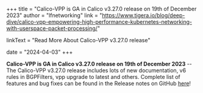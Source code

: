 +++
title = "Calico-VPP is GA in Calico v3.27.0 release on 19th of December 2023"
author = "lfnetworking"
link = "https://www.tigera.io/blog/deep-dive/calico-vpp-empowering-high-performance-kubernetes-networking-with-userspace-packet-processing/"

linkText = "Read More About Calico-VPP v3.27.0 release"

date = "2024-04-03"
+++

**Calico-VPP is GA in Calico v3.27.0 release on 19th of December 2023** -- The Calico-VPP v3.27.0 release includes lots of new documentation, v6 rules in BGPFilters, vpp upgrade to latest and others. Complete list of features and bug fixes can be found in the Release notes on GitHub [here](https://github.com/projectcalico/vpp-dataplane/blob/master/RELEASE_NOTES.md)!
